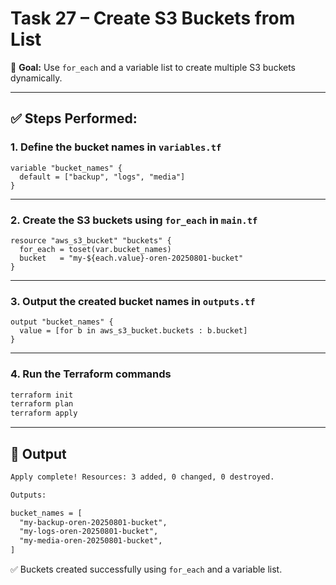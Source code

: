 # Task 27 – Create S3 Buckets from List

📌 **Goal:** Use `for_each` and a variable list to create multiple S3 buckets dynamically.

---

## ✅ Steps Performed:

### 1. Define the bucket names in `variables.tf`

```hcl
variable "bucket_names" {
  default = ["backup", "logs", "media"]
}
```

---

### 2. Create the S3 buckets using `for_each` in `main.tf`

```hcl
resource "aws_s3_bucket" "buckets" {
  for_each = toset(var.bucket_names)
  bucket   = "my-${each.value}-oren-20250801-bucket"
}
```

---

### 3. Output the created bucket names in `outputs.tf`

```hcl
output "bucket_names" {
  value = [for b in aws_s3_bucket.buckets : b.bucket]
}
```

---

### 4. Run the Terraform commands

```bash
terraform init
terraform plan
terraform apply
```

---

## 📁 Output

```txt
Apply complete! Resources: 3 added, 0 changed, 0 destroyed.

Outputs:

bucket_names = [
  "my-backup-oren-20250801-bucket",
  "my-logs-oren-20250801-bucket",
  "my-media-oren-20250801-bucket",
]
```

✅ Buckets created successfully using `for_each` and a variable list.
